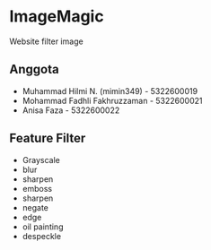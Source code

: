 # ImageMagic
Website filter image

## Anggota
- Muhammad Hilmi N. (mimin349) - 5322600019
- Mohammad Fadhli Fakhruzzaman - 5322600021
- Anisa Faza - 5322600022

## Feature Filter
- Grayscale
- blur
- sharpen
- emboss
- sharpen
- negate
- edge
- oil painting
- despeckle
